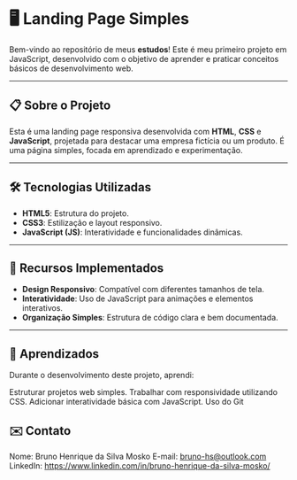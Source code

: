 # 🖥️ Landing Page Simples

Bem-vindo ao repositório de meus **estudos**! Este é meu primeiro projeto em JavaScript, desenvolvido com o objetivo de aprender e praticar conceitos básicos de desenvolvimento web.

---

## 📋 Sobre o Projeto

Esta é uma landing page responsiva desenvolvida com **HTML**, **CSS** e **JavaScript**, projetada para destacar uma empresa fictícia ou um produto. É uma página simples, focada em aprendizado e experimentação.

---

## 🛠️ Tecnologias Utilizadas

- **HTML5**: Estrutura do projeto.
- **CSS3**: Estilização e layout responsivo.
- **JavaScript (JS)**: Interatividade e funcionalidades dinâmicas.

---

## 🚀 Recursos Implementados

- **Design Responsivo**: Compatível com diferentes tamanhos de tela.
- **Interatividade**: Uso de JavaScript para animações e elementos interativos.
- **Organização Simples**: Estrutura de código clara e bem documentada.

---

## 🌟 Aprendizados
Durante o desenvolvimento deste projeto, aprendi:

Estruturar projetos web simples.
Trabalhar com responsividade utilizando CSS.
Adicionar interatividade básica com JavaScript.
Uso do Git

## ✉️ Contato
Nome: Bruno Henrique da Silva Mosko
E-mail: bruno-hs@outlook.com
LinkedIn: https://www.linkedin.com/in/bruno-henrique-da-silva-mosko/
